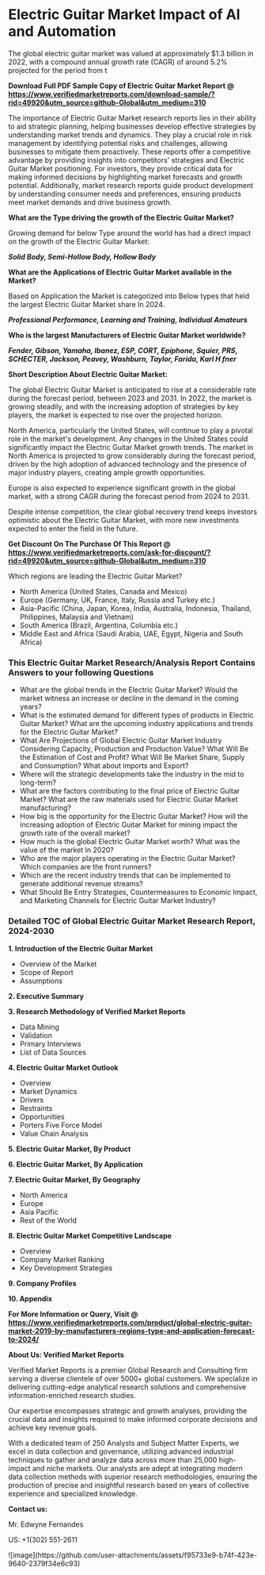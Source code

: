 <h1>Electric Guitar Market Impact of AI and Automation</h1>The global electric guitar market was valued at approximately $1.3 billion in 2022, with a compound annual growth rate (CAGR) of around 5.2% projected for the period from t</p><p id="" class=""><strong>Download Full PDF Sample Copy of Electric Guitar Market Report @ <a href="https://www.verifiedmarketreports.com/download-sample/?rid=49920&utm_source=github-Global&utm_medium=310" target="_blank">https://www.verifiedmarketreports.com/download-sample/?rid=49920&utm_source=github-Global&utm_medium=310</a></strong></p><p>The importance of&nbsp;Electric Guitar Market research reports lies in their ability to aid strategic planning, helping businesses develop effective strategies by understanding market trends and dynamics. They play a crucial role in risk management by identifying potential risks and challenges, allowing businesses to mitigate them proactively. These reports offer a competitive advantage by providing insights into competitors' strategies and Electric Guitar Market positioning. For investors, they provide critical data for making informed decisions by highlighting market forecasts and growth potential. Additionally, market research reports guide product development by understanding consumer needs and preferences, ensuring products meet market demands and drive business growth.</p><p><strong>What are the&nbsp;Type driving the growth of the Electric Guitar Market?</strong></p><p id="" class="">Growing demand for below Type around the world has had a direct impact on the growth of the Electric Guitar Market:</p><em><strong>Solid Body, Semi-Hollow Body, Hollow Body</strong></em></p><strong>What are the&nbsp;Applications&nbsp;of Electric Guitar Market available in the Market?</strong></p><p id="" class="">Based on Application the Market is categorized into Below types that held the largest Electric Guitar Market share In 2024.</p><em><strong>Professional Performance, Learning and Training, Individual Amateurs</strong></em></p><strong>Who is the largest Manufacturers of Electric Guitar Market worldwide?</strong></p><p><em><strong>Fender, Gibson, Yamaha, Ibanez, ESP, CORT, Epiphone, Squier, PRS, SCHECTER, Jackson, Peavey, Washburn, Taylor, Farida, Karl H fner</strong></em></p><p id="" class=""><strong>Short Description About Electric Guitar Market:</strong></p><p>The global Electric Guitar Market is anticipated to rise at a considerable rate during the forecast period, between 2023 and 2031. In 2022, the market is growing steadily, and with the increasing adoption of strategies by key players, the market is expected to rise over the projected horizon.</p><p>North America, particularly the United States, will continue to play a pivotal role in the market's development. Any changes in the United States could significantly impact the Electric Guitar Market growth trends. The market in North America is projected to grow considerably during the forecast period, driven by the high adoption of advanced technology and the presence of major industry players, creating ample growth opportunities.</p><p>Europe is also expected to experience significant growth in the global market, with a strong CAGR during the forecast period from 2024 to 2031.</p><p>Despite intense competition, the clear global recovery trend keeps investors optimistic about the Electric Guitar Market, with more new investments expected to enter the field in the future.</p><p id="" class=""><strong>Get Discount On The Purchase Of This Report @ <a href="https://www.verifiedmarketreports.com/ask-for-discount/?rid=49920&utm_source=github-Global&utm_medium=310" target="_blank">https://www.verifiedmarketreports.com/ask-for-discount/?rid=49920&utm_source=github-Global&utm_medium=310</a></strong></p>Which regions are leading the Electric Guitar Market?</p><ul><li>North America (United States, Canada and Mexico)</li><li>Europe (Germany, UK, France, Italy, Russia and Turkey etc.)</li><li>Asia-Pacific (China, Japan, Korea, India, Australia, Indonesia, Thailand, Philippines, Malaysia and Vietnam)</li><li>South America (Brazil, Argentina, Columbia etc.)</li><li>Middle East and Africa (Saudi Arabia, UAE, Egypt, Nigeria and South Africa)</li></ul><h3 id="" class="">This Electric Guitar Market Research/Analysis Report Contains Answers to your following Questions</h3><ul><li>What are the global trends in the Electric Guitar Market? Would the market witness an increase or decline in the demand in the coming years?</li><li>What is the estimated demand for different types of products in Electric Guitar Market? What are the upcoming industry applications and trends for the Electric Guitar Market?</li><li>What Are Projections of Global Electric Guitar Market Industry Considering Capacity, Production and Production Value? What Will Be the Estimation of Cost and Profit? What Will Be Market Share, Supply and Consumption? What about imports and Export?</li><li>Where will the strategic developments take the industry in the mid to long-term?</li><li>What are the factors contributing to the final price of Electric Guitar Market? What are the raw materials used for Electric Guitar Market manufacturing?</li><li>How big is the opportunity for the Electric Guitar Market? How will the increasing adoption of Electric Guitar Market for mining impact the growth rate of the overall market?</li><li>How much is the global Electric Guitar Market worth? What was the value of the market In 2020?</li><li>Who are the major players operating in the Electric Guitar Market? Which companies are the front runners?</li><li>Which are the recent industry trends that can be implemented to generate additional revenue streams?</li><li>What Should Be Entry Strategies, Countermeasures to Economic Impact, and Marketing Channels for Electric Guitar Market Industry?</li></ul><h3 id="" class="">Detailed TOC of Global Electric Guitar Market Research Report, 2024-2030</h3><p id="" class=""><strong>1. Introduction of the Electric Guitar Market</strong></p><ul><li>Overview of the Market</li><li>Scope of Report</li><li>Assumptions</li></ul><p id="" class=""><strong>2. Executive Summary</strong></p><p id="" class=""><strong>3. Research Methodology of Verified Market Reports</strong></p><ul><li>Data Mining</li><li>Validation</li><li>Primary Interviews</li><li>List of Data Sources</li></ul><p id="" class=""><strong>4. Electric Guitar Market Outlook</strong></p><ul><li>Overview</li><li>Market Dynamics</li><li>Drivers</li><li>Restraints</li><li>Opportunities</li><li>Porters Five Force Model</li><li>Value Chain Analysis</li></ul><p id="" class=""><strong>5. Electric Guitar Market, By Product</strong></p><p id="" class=""><strong>6. Electric Guitar Market, By Application</strong></p><p id="" class=""><strong>7. Electric Guitar Market, By Geography</strong></p><ul><li>North America</li><li>Europe</li><li>Asia Pacific</li><li>Rest of the World</li></ul><p id="" class=""><strong>8. Electric Guitar Market Competitive Landscape</strong></p><ul><li>Overview</li><li>Company Market Ranking</li><li>Key Development Strategies</li></ul><p id="" class=""><strong>9. Company Profiles</strong></p><p id="" class=""><strong>10. Appendix</strong></p><p id="" class=""><strong>For More Information or Query, Visit @ <a href="https://www.verifiedmarketreports.com/product/global-electric-guitar-market-2019-by-manufacturers-regions-type-and-application-forecast-to-2024/" target="_blank">https://www.verifiedmarketreports.com/product/global-electric-guitar-market-2019-by-manufacturers-regions-type-and-application-forecast-to-2024/</a></strong></p><p id="" class=""><strong>About Us: Verified Market Reports</strong></p><p id="" class="">Verified Market Reports is a premier Global Research and Consulting firm serving a diverse clientele of over 5000+ global customers. We specialize in delivering cutting-edge analytical research solutions and comprehensive information-enriched research studies.</p><p id="" class="">Our expertise encompasses strategic and growth analyses, providing the crucial data and insights required to make informed corporate decisions and achieve key revenue goals.</p><p id="" class="">With a dedicated team of 250 Analysts and Subject Matter Experts, we excel in data collection and governance, utilizing advanced industrial techniques to gather and analyze data across more than 25,000 high-impact and niche markets. Our analysts are adept at integrating modern data collection methods with superior research methodologies, ensuring the production of precise and insightful research based on years of collective experience and specialized knowledge.</p><p id="" class=""><strong>Contact us:</strong></p><p id="" class="">Mr. Edwyne Fernandes</p><p id="" class="">US: +1(302) 551-2611</p>
![image](https://github.com/user-attachments/assets/f95733e9-b74f-423e-9640-2379f34e6c93)
